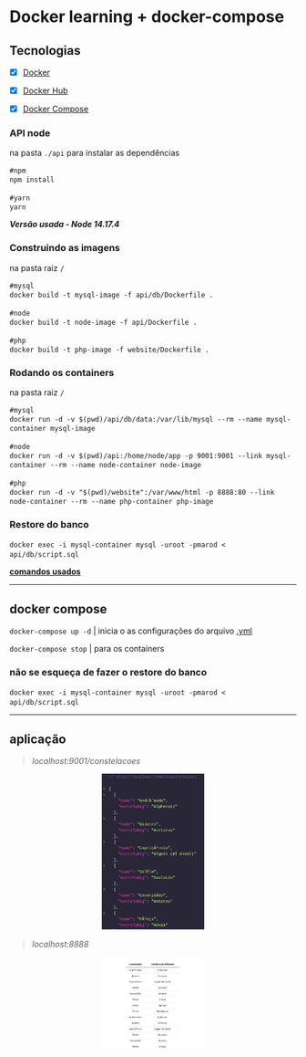 # Docker learning + docker-compose

## Tecnologias 

- [x] [Docker](https://www.docker.com/get-started)
- [x] [Docker Hub](https://hub.docker.com/)

- [X] [Docker Compose](https://docs.docker.com/compose/install/)



### API node  

na pasta `./api` para instalar as dependências

```
#npm
npm install

#yarn
yarn
```

***Versão usada - Node 14.17.4***



### Construindo as imagens

na pasta raiz `/` 

```
#mysql
docker build -t mysql-image -f api/db/Dockerfile .

#node
docker build -t node-image -f api/Dockerfile .

#php
docker build -t php-image -f website/Dockerfile .
```



### Rodando os containers

na pasta raiz `/` 

```
#mysql
docker run -d -v $(pwd)/api/db/data:/var/lib/mysql --rm --name mysql-container mysql-image

#node
docker run -d -v $(pwd)/api:/home/node/app -p 9001:9001 --link mysql-container --rm --name node-container node-image

#php
docker run -d -v "$(pwd)/website":/var/www/html -p 8888:80 --link node-container --rm --name php-container php-image
```



### Restore do banco

`docker exec -i mysql-container mysql -uroot -pmarod < api/db/script.sql`

[__comandos usados__](./Comandos-usados.md)


---


## docker compose

`docker-compose up -d`   | inicia o as configurações do arquivo [.yml](./docker-compose.yml) <br>

`docker-compose stop`   | para os containers <br>

### não se esqueça de fazer o restore do banco

`docker exec -i mysql-container mysql -uroot -pmarod < api/db/script.sql`


---

## aplicação

> *localhost:9001/constelacoes*

<div align="center">
    <img src="./.github/api.png" width="180">
</div>

> *localhost:8888*

<div align="center">
    <img src="./.github/web.png" width="180">
</div>